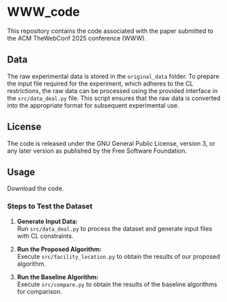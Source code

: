 # WWW_code
This repository contains the code associated with the paper submitted to the ACM TheWebConf 2025 conference (WWW). 
## Data
The raw experimental data is stored in the `original_data` folder. To prepare the input file required for the experiment, which adheres to the CL restrictions, the raw data can be processed using the provided interface in the `src/data_deal.py` file. This script ensures that the raw data is converted into the appropriate format for subsequent experimental use.
## License
The code is released under the GNU General Public License, version 3, or any later version as published by the Free Software Foundation.
## Usage
Download the code.
### Steps to Test the Dataset

1. **Generate Input Data:**  
   Run `src/data_deal.py` to process the dataset and generate input files with CL constraints.

2. **Run the Proposed Algorithm:**  
   Execute `src/facility_location.py` to obtain the results of our proposed algorithm.

3. **Run the Baseline Algorithm:**  
   Execute `src/compare.py` to obtain the results of the baseline algorithms for comparison.


